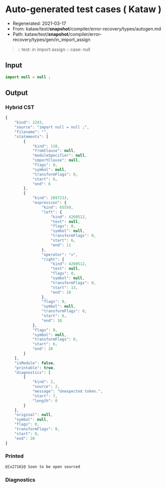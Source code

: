# Auto-generated test cases ( Kataw )
- Regenerated: 2021-03-17
- From: kataw/test/__snapshot__/compiler/error-recovery/types/autogen.md
- Path: kataw/test/__snapshot__/compiler/error-recovery/types/gen/in_import_assign
> :: test: in import assign
> :: case: null
## Input

`````js
import null = null ;
`````

## Output

### Hybrid CST

```javascript
{
    "kind": 2243,
    "source": "import null = null ;",
    "filename": "",
    "statements": [
        {
            "kind": 110,
            "fromClause": null,
            "moduleSpecifier": null,
            "importClause": null,
            "flags": 0,
            "symbol": null,
            "transformFlags": 0,
            "start": 6,
            "end": 6
        },
        {
            "kind": 2097233,
            "expression": {
                "kind": 65550,
                "left": {
                    "kind": 4260512,
                    "text": null,
                    "flags": 0,
                    "symbol": null,
                    "transformFlags": 0,
                    "start": 6,
                    "end": 11
                },
                "operator": "=",
                "right": {
                    "kind": 4260512,
                    "text": null,
                    "flags": 0,
                    "symbol": null,
                    "transformFlags": 0,
                    "start": 13,
                    "end": 18
                },
                "flags": 0,
                "symbol": null,
                "transformFlags": 0,
                "start": 6,
                "end": 18
            },
            "flags": 0,
            "symbol": null,
            "transformFlags": 0,
            "start": 6,
            "end": 20
        }
    ],
    "isModule": false,
    "printable": true,
    "diagnostics": [
        {
            "kind": 2,
            "source": 2,
            "message": "Unexpected token.",
            "start": 7,
            "length": 0
        }
    ],
    "original": null,
    "symbol": null,
    "flags": 0,
    "transformFlags": 0,
    "start": 0,
    "end": 20
}
```

### Printed

```javascript
@{x2716}@ Soon to be open sourced
```

### Diagnostics

```javascript

```


